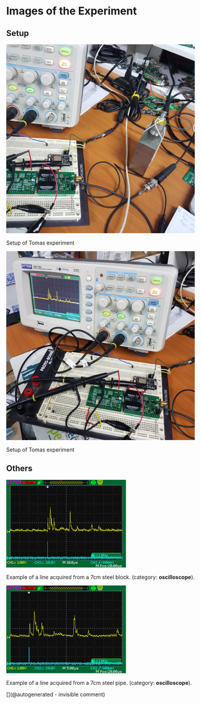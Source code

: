 # Images of the Experiment

## Setup

![](/include/community/Tomas/20180403_181642.jpg)

Setup of Tomas experiment

![](/include/community/Tomas/20180403_181645.jpg)

Setup of Tomas experiment

## Others

![](/include/community/Tomas/ADS00008.png)

Example of a line acquired from a 7cm steel block. (category: __oscilloscope__).

![](/include/community/Tomas/ADS00007.png)

Example of a line acquired from a 7cm steel pipe. (category: __oscilloscope__).



[](@autogenerated - invisible comment)